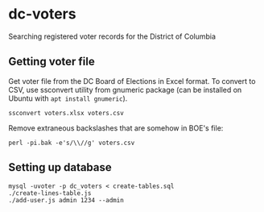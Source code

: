 dc-voters
=========

Searching registered voter records for the District of Columbia

Getting voter file
------------------

Get voter file from the DC Board of Elections in Excel format. To convert to CSV, use ssconvert utility
from gnumeric package (can be installed on Ubuntu with `apt install gnumeric`).

    ssconvert voters.xlsx voters.csv

Remove extraneous backslashes that are somehow in BOE's file:

    perl -pi.bak -e's/\\//g' voters.csv

Setting up database
-------------------

    mysql -uvoter -p dc_voters < create-tables.sql
    ./create-lines-table.js
    ./add-user.js admin 1234 --admin
